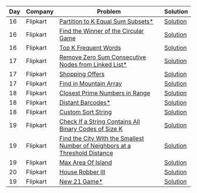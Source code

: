 | Day | Company  | Problem                                                                                                                                                                                   | Solution                                                                                                                                               |
| --- | -------- | ----------------------------------------------------------------------------------------------------------------------------------------------------------------------------------------- | ------------------------------------------------------------------------------------------------------------------------------------------------------ |
| 16  | Flipkart | [ Partition to K Equal Sum Subsets\* ](https://leetcode.com/problems/partition-to-k-equal-sum-subsets/)                                                                                   | [Solution](https://github.com/vickyguptaa7/6_Companies_30_Days_Challenge/blob/main/Flipkart/Partition_to_K_Equal_Sum_Subsets.cpp)                      |
| 16  | Flipkart | [ Find the Winner of the Circular Game ](https://leetcode.com/problems/find-the-winner-of-the-circular-game/)                                                                             | [Solution](https://github.com/vickyguptaa7/6_Companies_30_Days_Challenge/blob/main/Flipkart/Find_the_Winner_of_the_Circular_Game.cpp)                  |
| 16  | Flipkart | [ Top K Frequent Words ](https://leetcode.com/problems/top-k-frequent-words/)                                                                                                             | [Solution](https://github.com/vickyguptaa7/6_Companies_30_Days_Challenge/blob/main/Flipkart/Top_K_Frequent_Words.cpp)                                  |
| 17  | Flipkart | [ Remove Zero Sum Consecutive Nodes from Linked List\* ](https://leetcode.com/problems/remove-zero-sum-consecutive-nodes-from-linked-list/)                                               | [Solution](https://github.com/vickyguptaa7/6_Companies_30_Days_Challenge/blob/main/Flipkart/Remove_Zero_Sum_Consecutive_Nodes_from_List.cpp)           |
| 17  | Flipkart | [ Shopping Offers ](https://leetcode.com/problems/shopping-offers/)                                                                                                                       | [Solution](https://github.com/vickyguptaa7/6_Companies_30_Days_Challenge/blob/main/Flipkart/Shopping_Offers.cpp)                                       |
| 17  | Flipkart | [ Find in Mountain Array ](https://leetcode.com/problems/find-in-mountain-array/)                                                                                                         | [Solution](https://github.com/vickyguptaa7/6_Companies_30_Days_Challenge/blob/main/Flipkart/Find_in_Mountain_Array.cpp)                                |
| 18  | Flipkart | [ Closest Prime Numbers in Range ](https://leetcode.com/problems/closest-prime-numbers-in-range/)                                                                                         | [Solution](https://github.com/vickyguptaa7/6_Companies_30_Days_Challenge/blob/main/Flipkart/Closest_Prime_Numbers_in_Range.cpp)                        |
| 18  | Flipkart | [ Distant Barcodes\* ](https://leetcode.com/problems/closest-prime-numbers-in-range/)                                                                                                     | [Solution](https://github.com/vickyguptaa7/6_Companies_30_Days_Challenge/blob/main/Flipkart/Distant_Barcodes.cpp)                                      |
| 18  | Flipkart | [ Custom Sort String ](https://leetcode.com/problems/custom-sort-string/)                                                                                                                 | [Solution](https://github.com/vickyguptaa7/6_Companies_30_Days_Challenge/blob/main/Flipkart/Custom_Sort_String.cpp)                                    |
| 19  | Flipkart | [ Check If a String Contains All Binary Codes of Size K ](https://leetcode.com/problems/check-if-a-string-contains-all-binary-codes-of-size-k/)                                           | [Solution](https://github.com/vickyguptaa7/6_Companies_30_Days_Challenge/blob/main/Flipkart/Check_If_a_String_Contains_All_Binary_Codes_of_Size_K.cpp) |
| 19  | Flipkart | [Find the City With the Smallest Number of Neighbors at a Threshold Distance](https://leetcode.com/problems/find-the-city-with-the-smallest-number-of-neighbors-at-a-threshold-distance/) | [Solution](https://github.com/vickyguptaa7/6_Companies_30_Days_Challenge/blob/main/Flipkart/Find_the_City_With_the_Smallest_Number_of_Neighbors_at_a_Threshold_Distance.cpp) |
| 19  | Flipkart | [Max Area Of Island](https://leetcode.com/problems/max-area-of-island/) | [Solution](https://github.com/vickyguptaa7/6_Companies_30_Days_Challenge/blob/main/Flipkart/Max_Area_Of_Island.cpp) |
| 20  | Flipkart | [House Robber III](https://leetcode.com/problems/house-robber-iii/) | [Solution](https://github.com/vickyguptaa7/6_Companies_30_Days_Challenge/blob/main/Flipkart/House_Robber_III.cpp) |
| 19  | Flipkart | [ New 21 Game\* ](https://leetcode.com/problems/new-21-game/)                                                                                                                             | [Solution](https://github.com/vickyguptaa7/6_Companies_30_Days_Challenge/blob/main/Flipkart/New_21_Game.cpp)                                           |
